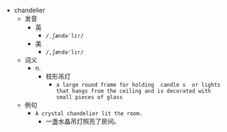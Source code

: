 - chandelier
  - 发音
    - 英
      - `/ˌʃændəˈlɪr/`
    - 美
      - `/,ʃændə'lɪr/`
  - 词义
    - n.
      - 枝形吊灯
        - `a large round frame for holding  candle s  or lights that hangs from the ceiling and is decorated with small pieces of glass`
  - 例句
    - `A crystal chandelier lit the room.`
      - 一盏水晶吊灯照亮了房间。

